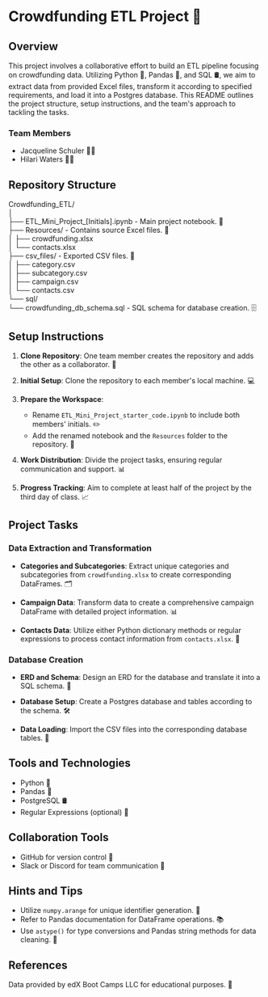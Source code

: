 # Crowdfunding ETL Project 🚀

## Overview
This project involves a collaborative effort to build an ETL pipeline focusing on crowdfunding data. Utilizing Python 🐍, Pandas 🐼, and SQL 🛢, we aim to extract data from provided Excel files, transform it according to specified requirements, and load it into a Postgres database. This README outlines the project structure, setup instructions, and the team's approach to tackling the tasks.

### Team Members
- Jacqueline Schuler 👩‍💻
- Hilari Waters 👩‍💻

## Repository Structure

Crowdfunding_ETL/  
│  
├── ETL_Mini_Project_[Initials].ipynb - Main project notebook. 📓  
├── Resources/ - Contains source Excel files. 📁  
│ ├── crowdfunding.xlsx  
│ └── contacts.xlsx  
├── csv_files/ - Exported CSV files. 📂  
│ ├── category.csv  
│ ├── subcategory.csv  
│ ├── campaign.csv  
│ └── contacts.csv  
└── sql/  
└── crowdfunding_db_schema.sql - SQL schema for database creation. 🗄  


## Setup Instructions

1. **Clone Repository**: One team member creates the repository and adds the other as a collaborator. 🤝

2. **Initial Setup**: Clone the repository to each member's local machine. 💻

3. **Prepare the Workspace**:
   - Rename `ETL_Mini_Project_starter_code.ipynb` to include both members' initials. ✏️
   - Add the renamed notebook and the `Resources` folder to the repository. 📌

4. **Work Distribution**: Divide the project tasks, ensuring regular communication and support. 📊

5. **Progress Tracking**: Aim to complete at least half of the project by the third day of class. 📈

## Project Tasks

### Data Extraction and Transformation

- **Categories and Subcategories**: Extract unique categories and subcategories from `crowdfunding.xlsx` to create corresponding DataFrames. 🗂

- **Campaign Data**: Transform data to create a comprehensive campaign DataFrame with detailed project information. 📊

- **Contacts Data**: Utilize either Python dictionary methods or regular expressions to process contact information from `contacts.xlsx`. 📇

### Database Creation

- **ERD and Schema**: Design an ERD for the database and translate it into a SQL schema. 📐

- **Database Setup**: Create a Postgres database and tables according to the schema. 🛠

- **Data Loading**: Import the CSV files into the corresponding database tables. 🔁

## Tools and Technologies
- Python 🐍
- Pandas 🐼
- PostgreSQL 🛢
- Regular Expressions (optional) 🧬

## Collaboration Tools
- GitHub for version control 🔄
- Slack or Discord for team communication 💬

## Hints and Tips

- Utilize `numpy.arange` for unique identifier generation. 🔢
- Refer to Pandas documentation for DataFrame operations. 📚
- Use `astype()` for type conversions and Pandas string methods for data cleaning. 🧹

## References
Data provided by edX Boot Camps LLC for educational purposes. 📖

